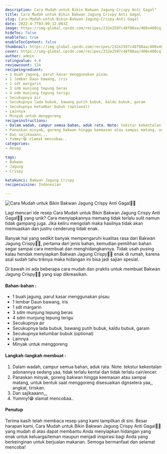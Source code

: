 ```yaml
---
description: Cara Mudah untuk Bikin Bakwan Jagung Crispy Anti Gagal"
title: Cara Mudah untuk Bikin Bakwan Jagung Crispy Anti Gagal
slug: Cara-Mudah-untuk-Bikin-Bakwan-Jagung-Crispy-Anti-Gagal
date: 2022-4-7T03:09:12.063Z
image: https://img-global.cpcdn.com/recipes/232e2597c48f08aa/400x400cq70/photo.jpg
hideToc: false
enableToc: true
enableTocContent: false
thumbnail: https://img-global.cpcdn.com/recipes/232e2597c48f08aa/400x400cq70/photo.jpg
cover: https://img-global.cpcdn.com/recipes/232e2597c48f08aa/400x400cq70/photo.jpg
author: admin
ratingvalue: 4.8
reviewcount: 124
recipeingredient:
- 1 buah jagung, parut kasar menggunakan pisau
- 1 lembar Daun bawang, iris
- 1 sdt margarin
- 3 sdm munjung tepung beras
- 4 sdm munjung tepung terigu
- Secukupnya air
- Secukupnya lada bubuk, bawang putih bubuk, kaldu bubuk, garam
- Secukupnya ketumbar bubuk (optional)
- Lainnya
- Minyak untuk menggoreng
recipeinstructions:
- Dalam wadah, campur semua bahan, aduk rata. Note: tekstur kekentalan adonannya sedang yaa, tidak terlalu kental dan tidak terlalu cair/encer.
- Panaskan minyak, goreng bakwan hingga keemasan atau sampai matang, untuk bentuk saat menggoreng disesuaikan dgnselera yaa,, angkat, tiriskan.
- Dan sajikaaann,,,
- Yummy!😁 slamat mencobaa..
categories:
- Resep

tags:
- Bakwan
- Jagung
- Crispy

katakunci: Bakwan Jagung Crispy
recipecuisine: Indonesian

---
```


![Cara Mudah untuk Bikin Bakwan Jagung Crispy Anti Gagal👩‍🍳](https://img-global.cpcdn.com/recipes/232e2597c48f08aa/400x400cq70/photo.jpg)

Lagi mencari ide resep Cara Mudah untuk Bikin Bakwan Jagung Crispy Anti Gagal👩‍🍳 yang unik? Cara menyiapkannya memang tidak terlalu sulit namun tidak gampang juga. Jika keliru mengolah maka hasilnya tidak akan memuaskan dan justru cenderung tidak enak.

Banyak hal yang sedikit banyak mempengaruhi kualitas rasa dari Bakwan Jagung Crispy👩‍🍳, pertama dari jenis bahan, kemudian pemilihan bahan segar sampai cara membuat dan menghidangkannya. Tidak usah pusing kalau hendak menyiapkan Bakwan Jagung Crispy👩‍🍳 enak di rumah, karena asal sudah tahu triknya maka hidangan ini bisa jadi sajian spesial.

Di bawah ini ada beberapa cara mudah dan praktis untuk membuat Bakwan Jagung Crispy👩‍🍳 yang siap dikreasikan.

<!--inarticleads1-->

#### Bahan-bahan :

- 1 buah jagung, parut kasar menggunakan pisau
- 1 lembar Daun bawang, iris
- 1 sdt margarin
- 3 sdm munjung tepung beras
- 4 sdm munjung tepung terigu
- Secukupnya air
- Secukupnya lada bubuk, bawang putih bubuk, kaldu bubuk, garam
- Secukupnya ketumbar bubuk (optional)
- Lainnya
- Minyak untuk menggoreng

<!--inarticleads2-->

#### Langkah-langkah membuat :

1. Dalam wadah, campur semua bahan, aduk rata. Note: tekstur kekentalan adonannya sedang yaa, tidak terlalu kental dan tidak terlalu cair/encer.
1. Panaskan minyak, goreng bakwan hingga keemasan atau sampai matang, untuk bentuk saat menggoreng disesuaikan dgnselera yaa,, angkat, tiriskan.
1. Dan sajikaaann,,,
1. Yummy!😁 slamat mencobaa..

#### Penutup

Terima kasih telah membaca resep yang kami tampilkan di sini. Besar harapan kami, Cara Mudah untuk Bikin Bakwan Jagung Crispy Anti Gagal👩‍🍳 yang mudah di atas dapat membantu Anda menyiapkan hidangan yang enak untuk keluarga/teman maupun menjadi inspirasi bagi Anda yang berkeinginan untuk berjualan makanan. Semoga bermanfaat dan selamat mencoba!